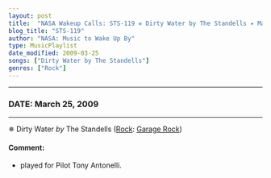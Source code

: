 ```yaml
---
layout: post
title:  "NASA Wakeup Calls: STS-119 ✵ Dirty Water by The Standells ✦ March 25, 2009"
blog_title: "STS-119"
author: "NASA: Music to Wake Up By"
type: MusicPlaylist
date_modified: 2009-03-25
songs: ["Dirty Water by The Standells"]
genres: ["Rock"]
---
```


----
### DATE: March 25, 2009
----
✵ Dirty Water *by* The Standells ([Rock](https://www.discogs.com/genre/Rock): [Garage Rock](https://www.discogs.com/style/Garage%20Rock)) <a target="blank_" href="https://www.discogs.com/The-Standells-Dirty-Water/release/6533227">
    <i class="fas fa-compact-disc"
       title="Discogs entry for this song"
       alt="Discogs entry for this song"
       style="font-size: 1.1em;"></i></a>
    

#### Comment:
* played for Pilot Tony Antonelli.



<br/>
<center>
	<a target="_blank"
	   href="https://twitter.com/intent/tweet?hashtags=Space,NASA,Playlist,NASAWakeupCalls,SpaceProgram&text=🚀 {{ page.author}}, {{ page.title }}. {{ site.url }}{{ page.url }}&via=nasawakeupcalls"><i class="fab fa-twitter" title="Tweet this page" alt="Tweet this page" style="font-size: 1.3em;"></i></a>
	&nbsp; 	<i class="fas fa-user-astronaut" style="font-size: 1.5em;"></i> &nbsp;
    <a id="custom_amazon_link"
       type="amzn" search="#"
       category="popular music">
    <i class="fab fa-amazon" style="font-size: 1.3em;"></i></a>
</center>

<!-- Randomly resolve an individual entry from a song array -->
<script src="/assets/javascript/seedrandom.min.js"></script>
<script>
  var wake_me_up = ["Dirty Water by The Standells"];
  var prng = new Math.seedrandom();
  function randomSong() {
    song = wake_me_up[Math.floor(Math.random() * wake_me_up.length)];
    var amazon_link = document.getElementById("custom_amazon_link");
    amazon_link.setAttribute("search", song);
  }
  window.onload = randomSong();
</script>
